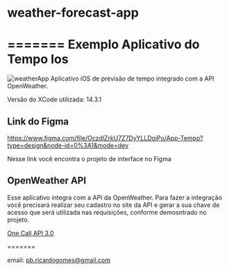 # weather-forecast-app
=======
Exemplo Aplicativo do Tempo Ios
=======

![weatherApp](https://github.com/RicardoGomes335/Weather-Ios-App/assets/11543410/2bb9fbe6-acbd-4fcb-9a09-0028f08b873f)
Aplicativo iOS de previsão de tempo integrado com a API OpenWeather.

Versão do XCode utilizada: 14.3.1
<div align="center>
  <img widht="470" src="(https://github.com/RicardoGomes335/Weather-Ios-App/Assets.xcassets/to_readme/weatherApp.png)">
</div>

## Link do Figma
https://www.figma.com/file/OczdlZrkU7Z7DyYLLDoiPo/App-Tempo?type=design&node-id=0%3A1&mode=dev

Nesse link você encontra o projeto de interface no Figma

## OpenWeather API

Esse aplicativo integra com a API da OpenWeather. Para fazer a integração você precisará realizar seu cadastro no site da API e gerar a sua chave de acesso que será utilizada nas requisições, conforme demosntrado no projeto.

[One Call API 3.0](https://openweathermap.org/api)

=======

email: pb.ricardogomes@gmail.com


